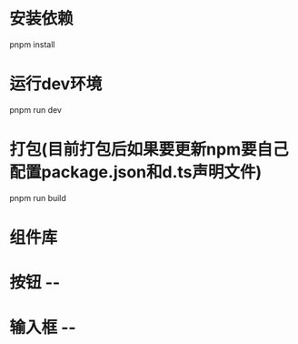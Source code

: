 # 安装依赖
pnpm install

# 运行dev环境
pnpm run dev

# 打包(目前打包后如果要更新npm要自己配置package.json和d.ts声明文件)
pnpm run build

# 组件库
# 按钮 -- <vxw-button></vxw-button>
# 输入框 -- <vxw-input></vxw-input>